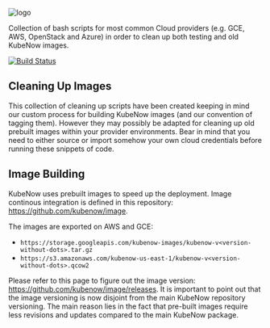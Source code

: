 ![logo](https://github.com/kubenow/KubeNow/blob/master/img/logo_wide_50dpi.png)

Collection of bash scripts for most common Cloud providers (e.g. GCE, AWS, OpenStack and Azure) in order to clean up both testing and old KubeNow images.

[![Build Status](https://travis-ci.org/kubenow/image.svg?branch=master)](https://travis-ci.org/kubenow/cron)

## Cleaning Up Images

This collection of cleaning up scripts have been created keeping in mind our custom process for building KubeNow images (and our convention of tagging them). However they may possibly be adapted for cleaning up old prebuilt images within your provider environments. Bear in mind that you need to either source or import somehow your own cloud credentials before running these snippets of code.

## Image Building

KubeNow uses prebuilt images to speed up the deployment. Image continous integration is defined in this repository: https://github.com/kubenow/image.

The images are exported on AWS and GCE:

- `https://storage.googleapis.com/kubenow-images/kubenow-v<version-without-dots>.tar.gz`
- `https://s3.amazonaws.com/kubenow-us-east-1/kubenow-v<version-without-dots>.qcow2`

Please refer to this page to figure out the image version: https://github.com/kubenow/image/releases. It is important to point out that the image versioning is now disjoint from the main KubeNow repository versioning. The main reason lies in the fact that pre-built images require less revisions and updates compared to the main KubeNow package.